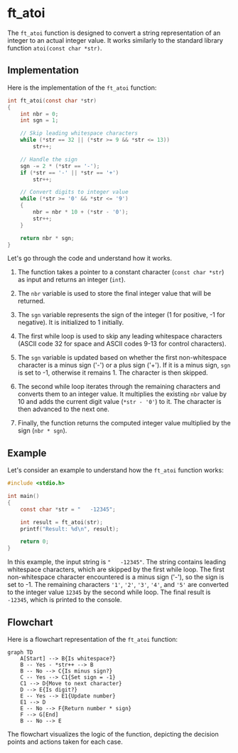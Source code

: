 # ft_atoi

The `ft_atoi` function is designed to convert a string representation of an integer to an actual integer value. It works similarly to the standard library function `atoi(const char *str)`.

## Implementation

Here is the implementation of the `ft_atoi` function:

```c
int ft_atoi(const char *str)
{
    int nbr = 0;
    int sgn = 1;

    // Skip leading whitespace characters
    while (*str == 32 || (*str >= 9 && *str <= 13))
        str++;

    // Handle the sign
    sgn -= 2 * (*str == '-');
    if (*str == '-' || *str == '+')
        str++;

    // Convert digits to integer value
    while (*str >= '0' && *str <= '9')
    {
        nbr = nbr * 10 + (*str - '0');
        str++;
    }

    return nbr * sgn;
}
```

Let's go through the code and understand how it works.

1. The function takes a pointer to a constant character (`const char *str`) as input and returns an integer (`int`).

2. The `nbr` variable is used to store the final integer value that will be returned.

3. The `sgn` variable represents the sign of the integer (1 for positive, -1 for negative). It is initialized to 1 initially.

4. The first while loop is used to skip any leading whitespace characters (ASCII code 32 for space and ASCII codes 9-13 for control characters).

5. The `sgn` variable is updated based on whether the first non-whitespace character is a minus sign ('-') or a plus sign ('+'). If it is a minus sign, `sgn` is set to -1, otherwise it remains 1. The character is then skipped.

6. The second while loop iterates through the remaining characters and converts them to an integer value. It multiplies the existing `nbr` value by 10 and adds the current digit value (`*str - '0'`) to it. The character is then advanced to the next one.

7. Finally, the function returns the computed integer value multiplied by the sign (`nbr * sgn`).

## Example

Let's consider an example to understand how the `ft_atoi` function works:

```c
#include <stdio.h>

int main()
{
    const char *str = "   -12345";

    int result = ft_atoi(str);
    printf("Result: %d\n", result);

    return 0;
}
```

In this example, the input string is `"   -12345"`. The string contains leading whitespace characters, which are skipped by the first while loop. The first non-whitespace character encountered is a minus sign ('-'), so the sign is set to -1. The remaining characters `'1'`, `'2'`, `'3'`, `'4'`, and `'5'` are converted to the integer value `12345` by the second while loop. The final result is `-12345`, which is printed to the console.

## Flowchart

Here is a flowchart representation of the `ft_atoi` function:

```mermaid
graph TD
    A[Start] --> B{Is whitespace?}
    B -- Yes - *str++ --> B
    B -- No --> C{Is minus sign?}
    C -- Yes --> C1{Set sign = -1}
    C1 --> D{Move to next character}
    D --> E{Is digit?}
    E -- Yes --> E1{Update number}
    E1 --> D
    E -- No --> F{Return number * sign}
    F --> G[End]
    B -- No --> E
```

The flowchart visualizes the logic of the function, depicting the decision points and actions taken for each case.
